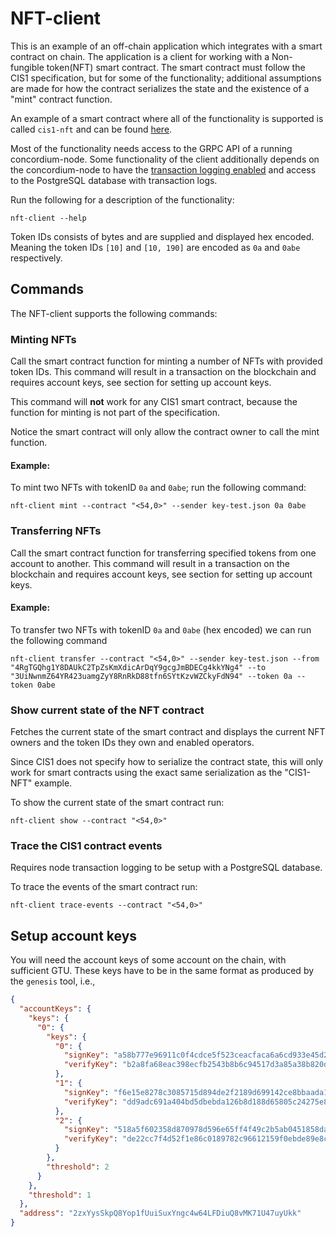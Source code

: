 # NFT-client

This is an example of an off-chain application which integrates with a smart contract on chain. The application is a client for working with a Non-fungible token(NFT) smart contract.
The smart contract must follow the CIS1 specification, but for some of the functionality; additional assumptions are made for how the contract serializes the state and the existence of a "mint" contract function.

An example of a smart contract where all of the functionality is supported is called ``cis1-nft`` and can be found [here](https://github.com/Concordium/concordium-rust-smart-contracts/tree/main/examples).

Most of the functionality needs access to the GRPC API of a running concordium-node.
Some functionality of the client additionally depends on the concordium-node to have the [transaction logging enabled](https://github.com/Concordium/concordium-node/blob/main/docs/transaction-logging.md) and access to
the PostgreSQL database with transaction logs.

Run the following for a description of the functionality:

```
nft-client --help
```

Token IDs consists of bytes and are supplied and displayed hex encoded. Meaning the token IDs ``[10]`` and ``[10, 190]`` are encoded as `0a` and `0abe` respectively.

## Commands

The NFT-client supports the following commands:

### Minting NFTs

Call the smart contract function for minting a number of NFTs with provided token IDs.
This command will result in a transaction on the blockchain and requires account keys, see section for setting up account keys.

This command will **not** work for any CIS1 smart contract, because the function for minting is not part of the specification.

Notice the smart contract will only allow the contract owner to call the mint function.

#### Example:

To mint two NFTs with tokenID `0a` and `0abe`; run the following command:
```
nft-client mint --contract "<54,0>" --sender key-test.json 0a 0abe
```


### Transferring NFTs

Call the smart contract function for transferring specified tokens from one account to another.
This command will result in a transaction on the blockchain and requires account keys, see section for setting up account keys.

#### Example:

To transfer two NFTs with tokenID `0a` and `0abe` (hex encoded) we can run the following command
```
nft-client transfer --contract "<54,0>" --sender key-test.json --from "4RgTGQhg1Y8DAUkC2TpZsKmXdicArDqY9gcgJmBDECg4kkYNg4" --to "3UiNwnmZ64YR423uamgZyY8RnRkD88tfn6SYtKzvWZCkyFdN94" --token 0a --token 0abe
```


### Show current state of the NFT contract

Fetches the current state of the smart contract and displays the current NFT owners and the token IDs they own and enabled operators.

Since CIS1 does not specify how to serialize the contract state, this will only work for smart contracts using the exact same serialization as the "CIS1-NFT" example.

To show the current state of the smart contract run:
```
nft-client show --contract "<54,0>"
```


### Trace the CIS1 contract events

Requires node transaction logging to be setup with a PostgreSQL database.

To trace the events of the smart contract run:
```
nft-client trace-events --contract "<54,0>"
```


## Setup account keys

You will need the account keys of some account on the chain, with sufficient GTU.
These keys have to be in the same format as produced by the `genesis` tool, i.e.,

```json
{
  "accountKeys": {
    "keys": {
      "0": {
        "keys": {
          "0": {
            "signKey": "a58b777e96911c0f4cdce5f523ceacfaca6a6cd933e45d2912539604818bfe0d",
            "verifyKey": "b2a8fa68eac398ecfb2543b8b6c94517d3a85a38b820d702d4463e0993967d8d"
          },
          "1": {
            "signKey": "f6e15e8278c3085715d894de2f2189d699142ce8bbaada18f164c72d829f1f86",
            "verifyKey": "dd9adc691a404bd5dbebda126b8d188d65805c24275e878ac7d6f12375447735"
          },
          "2": {
            "signKey": "518a5f602358d870978d596e65ff4f49c2b5ab0451858daa384f658d3d0ef037",
            "verifyKey": "de22cc7f4d52f1e86c0189782c96612159f0ebde89e8cc5295d805f06fb7fb0c"
          }
        },
        "threshold": 2
      }
    },
    "threshold": 1
  },
  "address": "2zxYysSkpQ8Yop1fUuiSuxYngc4w64LFDiuQ8vMK71U47uyUkk"
}
```
